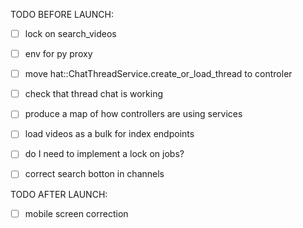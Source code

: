 TODO BEFORE LAUNCH:

- [ ] lock on search_videos
- [ ] env for py proxy
- [ ] move hat::ChatThreadService.create_or_load_thread to controler
- [ ] check that thread chat is working
- [ ] produce a map of how controllers are using services
- [ ] load videos as a bulk for index endpoints
- [ ] do I need to implement a lock on jobs?
- [ ] correct search botton in channels


TODO AFTER LAUNCH:

- [ ] mobile screen correction